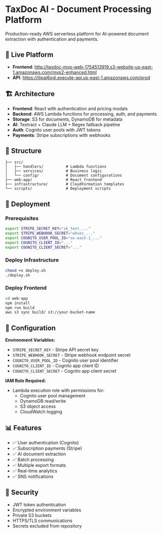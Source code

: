 # TaxDoc AI - Document Processing Platform

Production-ready AWS serverless platform for AI-powered document extraction with authentication and payments.

## 🚀 Live Platform
- **Frontend**: http://taxdoc-mvp-web-1754513919.s3-website-us-east-1.amazonaws.com/mvp2-enhanced.html
- **API**: https://iljpaj6ogl.execute-api.us-east-1.amazonaws.com/prod

## 🏗️ Architecture
- **Frontend**: React with authentication and pricing modals
- **Backend**: AWS Lambda functions for processing, auth, and payments
- **Storage**: S3 for documents, DynamoDB for metadata
- **AI**: Textract + Claude LLM + Regex fallback pipeline
- **Auth**: Cognito user pools with JWT tokens
- **Payments**: Stripe subscriptions with webhooks

## 📁 Structure
```
├── src/
│   ├── handlers/          # Lambda functions
│   ├── services/          # Business logic
│   └── config/            # Document configurations
├── web-app/               # React frontend
├── infrastructure/        # CloudFormation templates
└── scripts/               # Deployment scripts
```

## 🚀 Deployment

### Prerequisites
```bash
export STRIPE_SECRET_KEY="sk_test_..."
export STRIPE_WEBHOOK_SECRET="whsec_..."
export COGNITO_USER_POOL_ID="us-east-1_..."
export COGNITO_CLIENT_ID="..."
export COGNITO_CLIENT_SECRET="..."
```

### Deploy Infrastructure
```bash
chmod +x deploy.sh
./deploy.sh
```

### Deploy Frontend
```bash
cd web-app
npm install
npm run build
aws s3 sync build/ s3://your-bucket-name
```

## 🔧 Configuration

**Environment Variables:**
- `STRIPE_SECRET_KEY` - Stripe API secret key
- `STRIPE_WEBHOOK_SECRET` - Stripe webhook endpoint secret
- `COGNITO_USER_POOL_ID` - Cognito user pool identifier
- `COGNITO_CLIENT_ID` - Cognito app client ID
- `COGNITO_CLIENT_SECRET` - Cognito app client secret

**IAM Role Required:**
- Lambda execution role with permissions for:
  - Cognito user pool management
  - DynamoDB read/write
  - S3 object access
  - CloudWatch logging

## 📊 Features
- ✅ User authentication (Cognito)
- ✅ Subscription payments (Stripe)
- ✅ AI document extraction
- ✅ Batch processing
- ✅ Multiple export formats
- ✅ Real-time analytics
- ✅ SNS notifications

## 🔐 Security
- JWT token authentication
- Encrypted environment variables
- Private S3 buckets
- HTTPS/TLS communications
- Secrets excluded from repository